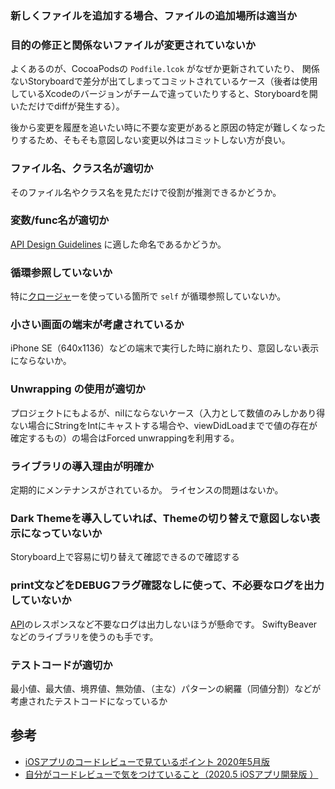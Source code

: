 ### 新しくファイルを追加する場合、ファイルの追加場所は適当か

### 目的の修正と関係ないファイルが変更されていないか

よくあるのが、CocoaPodsの `Podfile.lcok` がなぜか更新されていたり、 関係ないStoryboardで差分が出てしまってコミットされているケース（後者は使用しているXcodeのバージョンがチームで違っていたりすると、Storyboardを開いただけでdiffが発生する）。

後から変更を履歴を追いたい時に不要な変更があると原因の特定が難しくなったりするため、そもそも意図しない変更以外はコミットしない方が良い。 

### ファイル名、クラス名が適切か

そのファイル名やクラス名を見ただけで役割が推測できるかどうか。 

### 変数/func名が適切か

[API Design Guidelines](https://swift.org/documentation/api-design-guidelines/#naming) に適した命名であるかどうか。

###  循環参照していないか

特に[クロージャ](http://d.hatena.ne.jp/keyword/%A5%AF%A5%ED%A1%BC%A5%B8%A5%E3)ーを使っている箇所で `self` が循環参照していないか。

### 小さい画面の端末が考慮されているか

iPhone SE（640x1136）などの端末で実行した時に崩れたり、意図しない表示にならないか。

### Unwrapping の使用が適切か

プロジェクトにもよるが、nilにならないケース（入力として数値のみしかあり得ない場合にStringをIntにキャストする場合や、viewDidLoadまでで値の存在が確定するもの）の場合はForced unwrappingを利用する。

### ライブラリの導入理由が明確か

定期的にメンテナンスがされているか。
ライセンスの問題はないか。

### Dark Themeを導入していれば、Themeの切り替えで意図しない表示になっていないか

Storyboard上で容易に切り替えて確認できるので確認する

### print文などをDEBUGフラグ確認なしに使って、不必要なログを出力していないか

[API](http://d.hatena.ne.jp/keyword/API)のレスポンスなど不要なログは出力しないほうが懸命です。 SwiftyBeaverなどのライブラリを使うのも手です。

### テストコードが適切か

最小値、最大値、境界値、無効値、（主な）パターンの網羅（同値分割）などが考慮されたテストコードになっているか


## 参考

* [ iOSアプリのコードレビューで見ているポイント 2020年5月版 ](https://cutmail.hatenablog.com/entry/2020/05/09/182304)
* [自分がコードレビューで気をつけていること（2020.5 iOSアプリ開発版 ）](http://curiosity.co.jp/review202005ios/)